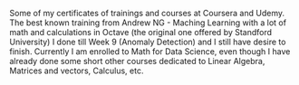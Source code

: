 Some of my certificates of trainings and courses at Coursera and Udemy. The best known training from Andrew NG - Maching Learning with a lot of math and calculations in Octave (the original one offered by Standford University) I done till Week 9 (Anomaly Detection) and I still have desire to finish. Currently I am enrolled to Math for Data Science, even though I have already done some short other courses dedicated to Linear Algebra, Matrices and vectors, Calculus, etc. 
